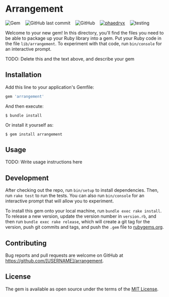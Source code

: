 # Arrangement

![Gem](https://img.shields.io/gem/v/arrangement) &nbsp;&nbsp;
![GitHub last commit](https://img.shields.io/github/last-commit/phaedryx/arrangement) &nbsp;&nbsp;
![GitHub](https://img.shields.io/github/license/phaedryx/arrangement?color=blue) &nbsp;&nbsp;
[![phaedryx](https://circleci.com/gh/phaedryx/arrangement.svg?style=shield)](https://circleci.com/gh/phaedryx/arrangement) &nbsp;&nbsp;
![testing](https://img.shields.io/badge/AAA-testing-blue)

Welcome to your new gem! In this directory, you'll find the files you need to be able to package up your Ruby library into a gem. Put your Ruby code in the file `lib/arrangement`. To experiment with that code, run `bin/console` for an interactive prompt.

TODO: Delete this and the text above, and describe your gem

## Installation

Add this line to your application's Gemfile:

```ruby
gem 'arrangement'
```

And then execute:

    $ bundle install

Or install it yourself as:

    $ gem install arrangement

## Usage

TODO: Write usage instructions here

## Development

After checking out the repo, run `bin/setup` to install dependencies. Then, run `rake test` to run the tests. You can also run `bin/console` for an interactive prompt that will allow you to experiment.

To install this gem onto your local machine, run `bundle exec rake install`. To release a new version, update the version number in `version.rb`, and then run `bundle exec rake release`, which will create a git tag for the version, push git commits and tags, and push the `.gem` file to [rubygems.org](https://rubygems.org).

## Contributing

Bug reports and pull requests are welcome on GitHub at https://github.com/[USERNAME]/arrangement.


## License

The gem is available as open source under the terms of the [MIT License](https://opensource.org/licenses/MIT).
